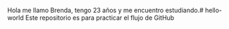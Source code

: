 Hola me llamo Brenda, tengo 23 años y me encuentro estudiando.# hello-world
Este repositorio es para practicar el flujo de GitHub
